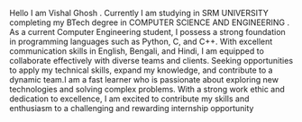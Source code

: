 Hello I am Vishal Ghosh . 
 Currently I am studying in SRM UNIVERSITY completing my BTech degree in COMPUTER SCIENCE AND ENGINEERING . 
 As a current Computer Engineering student, I possess a strong foundation in programming languages such as Python, C, and C++. With
 excellent communication skills in English, Bengali, and Hindi, I am equipped to collaborate effectively with diverse teams and clients. Seeking opportunities
 to apply my technical skills, expand my knowledge, and contribute to a dynamic team.I am a fast learner who is passionate about exploring new
 technologies and solving complex problems. With a strong work ethic and dedication to excellence, I am excited to contribute my skills and enthusiasm to a
 challenging and rewarding internship opportunity
